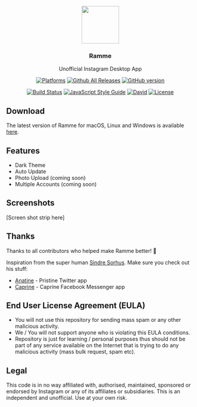 <p align="center">
  <img src="https://github.com/terkelg/ramme/raw/v3/build/icon.png" height="100" />
  <h3 align="center">Ramme</h3>
  <p align="center">Unofficial Instagram Desktop App</p>
  <p align="center">
    <a href="https://releases.ramme.co"><img src="https://img.shields.io/badge/platform-macOS%20%7C%20Windows%20%7C%20Linux-lightgrey.svg" alt="Platforms"></a>
    <a href="https://releases.ramme.co"><img src="https://img.shields.io/github/downloads/terkelg/ramme/total.svg?maxAge=2592000" alt="Github All Releases"></a>
    <a href="https://badge.fury.io/gh/terkelg%2Framme"><img src="https://badge.fury.io/gh/terkelg%2Framme.svg" alt="GitHub version"></a>
  </p>
  <p align="center">
    <a href="https://travis-ci.org/terkelg/ramme"><img src="https://travis-ci.org/terkelg/ramme.svg?branch=v3" alt="Build Status"></a>
    <a href="http://standardjs.com"><img src="https://img.shields.io/badge/code%20style-standard-brightgreen.svg" alt="JavaScript Style Guide"></a>
    <a href="#"><img src="https://img.shields.io/david/terkelg/ramme.svg?maxAge=2592000" alt="David"></a>
    <a href="#"><img src="https://img.shields.io/github/license/mashape/apistatus.svg?maxAge=2592000" alt="License"></a>
  </p>
</p>

## Download
The latest version of Ramme for macOS, Linux and Windows is available [here](https://releases.ramme.co).

## Features
- Dark Theme
- Auto Update
- Photo Upload (coming soon)
- Multiple Accounts (coming soon)

## Screenshots

[Screen shot strip here]

## Thanks
Thanks to all contributors who helped make Ramme better! 🎉

Inspiration from the super human [Sindre Sorhus](https://github.com/sindresorhus).
Make sure you check out his stuff:

- [Anatine](https://github.com/sindresorhus/anatine) - Pristine Twitter app
- [Caprine](https://github.com/sindresorhus/caprine) - Caprine Facebook Messenger app

## End User License Agreement (EULA)
- You will not use this repository for sending mass spam or any other malicious activity.
- We / You will not support anyone who is violating this EULA conditions.
- Repository is just for learning / personal purposes thus should not be part of any service available on the Internet that is trying to do any malicious activity (mass bulk request, spam etc).

## Legal
This code is in no way affiliated with, authorised, maintained, sponsored or endorsed by Instagram or any of its affiliates or subsidiaries. This is an independent and unofficial. Use at your own risk.
